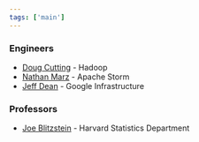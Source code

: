 ```yaml
---
tags: ['main']
---
```


### Engineers
- [Doug Cutting](https://twitter.com/cutting) - Hadoop
- [Nathan Marz](http://nathanmarz.com/) - Apache Storm
- [Jeff Dean](http://www.quora.com/Who-is-Jeff-Dean) - Google Infrastructure

### Professors
- [Joe Blitzstein](http://www.quora.com/Joe-Blitzstein) - Harvard Statistics Department
